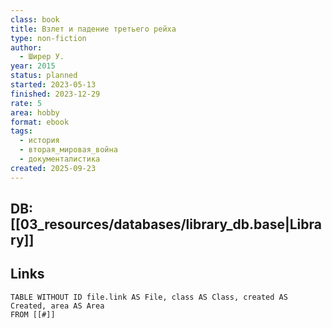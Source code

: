 ```yaml
---
class: book
title: Взлет и падение третьего рейха
type: non-fiction
author:
  - Ширер У.
year: 2015
status: planned
started: 2023-05-13
finished: 2023-12-29
rate: 5
area: hobby
format: ebook
tags:
  - история
  - вторая_мировая_война
  - документалистика
created: 2025-09-23
---
```

## DB: [[03_resources/databases/library_db.base|Library]]

## Links

```dataview
TABLE WITHOUT ID file.link AS File, class AS Class, created AS Created, area AS Area
FROM [[#]]
````